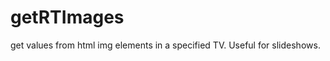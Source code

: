 getRTImages
===========

get values from html img elements in a specified TV. Useful for slideshows.
